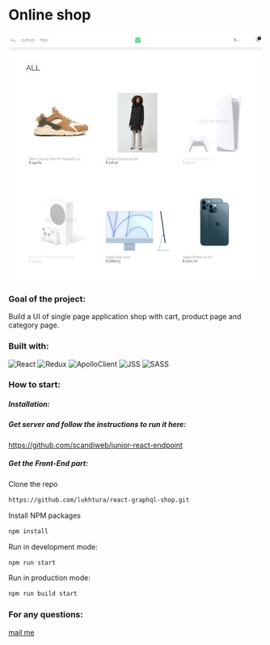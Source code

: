 # Online shop

<p align="center">
  <img src="https://github.com/lukhtura/react-graphql-shop/blob/main/other/screen.jpg" alt="screen" />
</p>

### Goal of the project:
Build a UI of single page application shop with cart, product page and category page.

### Built with:
<div>
<img style="width: 50px" src="https://user-images.githubusercontent.com/25181517/183897015-94a058a6-b86e-4e42-a37f-bf92061753e5.png" alt="React" />
<img style="width: 50px" src="https://user-images.githubusercontent.com/25181517/187896150-cc1dcb12-d490-445c-8e4d-1275cd2388d6.png" alt="Redux" />
<img style="width: 100px" src="https://user-images.githubusercontent.com/841294/53402609-b97a2180-39ba-11e9-8100-812bab86357c.png" alt="ApolloClient" />
  <img style="width: 50px" src="https://avatars1.githubusercontent.com/u/9503099" alt="JSS" />
<img style="width: 50px" src="https://user-images.githubusercontent.com/25181517/192158956-48192682-23d5-4bfc-9dfb-6511ade346bc.png" alt="SASS" />
 </div>

### How to start:

##### Installation:

##### Get server and follow the instructions to run it here:
https://github.com/scandiweb/junior-react-endpoint


##### Get the Front-End part:
Clone the repo
```sh
https://github.com/lukhtura/react-graphql-shop.git
```

Install NPM packages
```sh
npm install
```

Run in development mode:
```sh
npm run start
```

Run in production mode:
```sh
npm run build start
```

### For any questions:
<a href="mailto:rrwniko@gmail">mail me</a>
